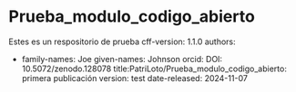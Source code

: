 # Prueba_modulo_codigo_abierto
Estes es un respositorio de prueba
cff-version: 1.1.0
authors:
- family-names: Joe
  given-names: Johnson
orcid:  DOI: 10.5072/zenodo.128078
title:PatriLoto/Prueba_modulo_codigo_abierto: primera publicación
version: test
date-released: 2024-11-07
